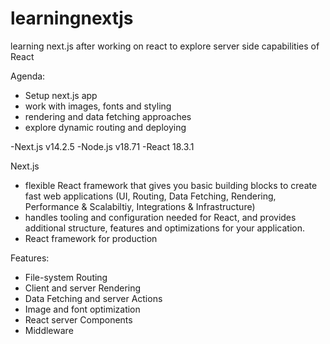 # learningnextjs
learning next.js after working on react to explore server side capabilities of React

Agenda:
- Setup next.js app
- work with images, fonts and styling
- rendering and data fetching approaches
- explore dynamic routing and deploying

-Next.js v14.2.5
-Node.js v18.71
-React 18.3.1

Next.js 
- flexible React framework that gives you basic building blocks to create fast web applications (UI, Routing, Data Fetching, Rendering, Performance & Scalabiltiy, Integrations & Infrastructure)
- handles tooling and configuration needed for React, and provides additional structure, features and optimizations for your application.
- React framework for production

Features:
- File-system Routing
- Client and server Rendering
- Data Fetching and server Actions
- Image and font optimization
- React server Components
- Middleware



